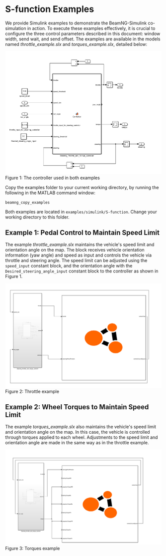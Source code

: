 # S-function Examples

We provide Simulink examples to demonstrate the BeamNG-Simulink co-simulation in action. To execute these examples effectively, it is crucial to configure the three control parameters described in this document: window width, send wait, and send offset. The examples are available in the models named *throttle_example.slx* and *torques_example.slx*, detailed below:

![Figure 1: The controller used in both examples](../../media/m_function.png)
    Figure 1: The controller used in both examples


Copy the examples folder to your current working directory, by running the following in the MATLAB command window:

```
beamng_copy_examples
```

Both examples are located in `examples/simulink/S-function`. Change your working directory to this folder.

## Example 1: Pedal Control to Maintain Speed Limit

The example *throttle_example.slx* maintains the vehicle's speed limit and orientation angle on the map. The block receives vehicle orientation information (yaw angle) and speed as input and controls the vehicle via throttle and steering angle. The speed limit can be adjusted using the `speed_input` constant block, and the orientation angle with the `Desired_steering_angle_input` constant block to the controller as shown in Figure 1.

![Figure 2: The controller function of the Simulink model](../../media/throttle.png)
    Figure 2: Throttle example

## Example 2: Wheel Torques to Maintain Speed Limit

The example *torques_example.slx* also maintains the vehicle's speed limit and orientation angle on the map. In this case, the vehicle is controlled through torques applied to each wheel. Adjustments to the speed limit and orientation angle are made in the same way as in the throttle example.


![Figure 3: The controller function of the Simulink model](../../media/torques.png)
    Figure 3: Torques example
